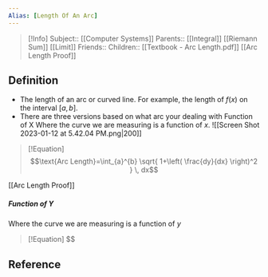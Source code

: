 ```yaml
---
Alias: [Length Of An Arc]
---
```

> [!Info]
> Subject:: [[Computer Systems]]
> Parents:: [[Integral]] [[Riemann Sum]] [[Limit]]
> Friends:: 
> Children:: [[Textbook - Arc Length.pdf]] [[Arc Length Proof]]

## Definition
- The length of an arc or curved line. For example, the length of $f(x)$ on the interval $[a,b]$. 
- There are three versions based on what arc your dealing with
Function of X
Where the curve we are measuring is a function of $x$.
![[Screen Shot 2023-01-12 at 5.42.04 PM.png|200]]
> [!Equation]
> $$\text{Arc Length}=\int_{a}^{b} \sqrt{ 1+\left( \frac{dy}{dx} \right)^2 } \, dx$$

[[Arc Length Proof]]

##### Function of Y
Where the curve we are measuring is a function of $y$
> [!Equation]
> $$


## Reference

